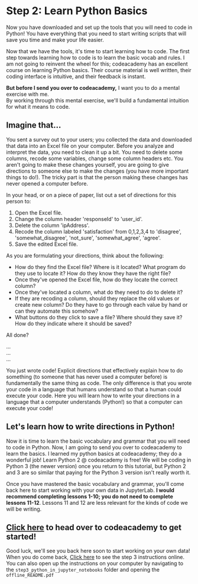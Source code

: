 # Step 2: Learn Python Basics
Now you have downloaded and set up the tools that you will need to code in Python! You have everything that you need to start writing scripts that will save you time and make your life easier. 

Now that we have the tools, it's time to start learning how to code. The first step towards learning how to code is to learn the basic vocab and rules. I am not going to reinvent the wheel for this; codeacademy has an excellent course on learning Python basics. Their course material is well written, their coding interface is intuitive, and their feedback is instant.

**But before I send you over to codeacademy,** I want you to do a mental exercise with me.  
By working through this mental exercise, we'll build a fundamental intuition for what it means to code.  

## Imagine that...
You sent a survey out to your users; you collected the data and downloaded that data into an Excel file on your computer.
Before you analyze and interpret the data, you need to clean it up a bit. You need to delete some columns, recode some variables, change some column headers etc. You aren't going to make these changes yourself, you are going to give directions to someone else to make the changes (you have more important things to do!). The tricky part is that the person making these changes has never opened a computer before.

In your head, or on a piece of paper, list out a set of directions for this person to:
1. Open the Excel file.
2. Change the column header 'responseId' to 'user_id'.
3. Delete the column 'ipAddress'.
4. Recode the column labeled 'satisfaction' from 0,1,2,3,4 to 'disagree', 'somewhat_disagree', 'not_sure', 'somewhat_agree', 'agree'.
5. Save the edited Excel file.

As you are formulating your directions, think about the following:
- How do they find the Excel file? Where is it located? What program do they use to locate it? How do they know they have the right file?
- Once they've opened the Excel file, how do they locate the correct column?
- Once they've located a column, what do they need to do to delete it?
- If they are recoding a column, should they replace the old values or create new column? Do they have to go through each value by hand or can they automate this somehow?
- What buttons do they click to save a file? Where should they save it? How do they indicate where it should be saved?

All done?

...  
...  
...

You just wrote code! Explicit directions that effectively explain how to do something (to someone that has never used a computer before) is fundamentally the same thing as code. The only difference is that you wrote your code in a language that humans understand so that a human could execute your code. Here you will learn how to write your directions in a language that a computer understands (Python!) so that a computer can execute your code!

## Let's learn how to write directions in Python!
Now it is time to learn the basic vocabulary and grammar that you will need to code in Python. Now, I am going to send you over to codeacademy to learn the basics. I learned my python basics at codeacademy; they do a wonderful job! Learn Python 2 @ codeacademy is free! We will be coding in Python 3 (the newer version) once you return to this tutorial, but Python 2 and 3 are so similar that paying for the Python 3 version isn't really worth it.

Once you have mastered the basic vocabulary and grammar, you'll come back here to start working with your own data in JupyterLab. **I would recommend completing lessons 1-10; you do not need to complete lessons 11-12**. Lessons 11 and 12 are less relevant for the kinds of code we will be writing.

## [Click here](https://www.codecademy.com/learn/learn-python) to head over to codeacademy to get started!
Good luck, we'll see you back here soon to start working on your own data! When you do come back, [Click here](https://github.com/alexdsbreslav/python_for_uxr/tree/master/step3_python_in_jupyter_notebooks) to see the step 3 instructions online. You can also open up the instructions on your computer by navigating to the `step3_python_in_jupyter_notebooks` folder and opening the `offline_README.pdf`
